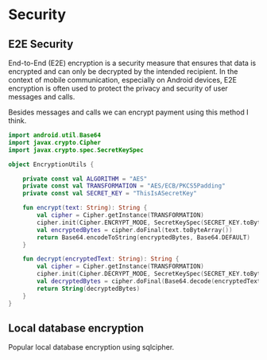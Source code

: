 # Security

## E2E Security
End-to-End (E2E) encryption is a security measure that ensures that data is encrypted and can only be decrypted by the intended recipient. In the context of mobile communication, especially on Android devices, E2E encryption is often used to protect the privacy and security of user messages and calls.

Besides messages and calls we can encrypt payment using this method I think.

```kotlin
import android.util.Base64
import javax.crypto.Cipher
import javax.crypto.spec.SecretKeySpec

object EncryptionUtils {

    private const val ALGORITHM = "AES"
    private const val TRANSFORMATION = "AES/ECB/PKCS5Padding"
    private const val SECRET_KEY = "ThisIsASecretKey"

    fun encrypt(text: String): String {
        val cipher = Cipher.getInstance(TRANSFORMATION)
        cipher.init(Cipher.ENCRYPT_MODE, SecretKeySpec(SECRET_KEY.toByteArray(), ALGORITHM))
        val encryptedBytes = cipher.doFinal(text.toByteArray())
        return Base64.encodeToString(encryptedBytes, Base64.DEFAULT)
    }

    fun decrypt(encryptedText: String): String {
        val cipher = Cipher.getInstance(TRANSFORMATION)
        cipher.init(Cipher.DECRYPT_MODE, SecretKeySpec(SECRET_KEY.toByteArray(), ALGORITHM))
        val decryptedBytes = cipher.doFinal(Base64.decode(encryptedText, Base64.DEFAULT))
        return String(decryptedBytes)
    }
}

```

## Local database encryption
Popular local database encryption using sqlcipher.